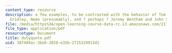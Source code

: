 ```yaml
---
content_type: resource
description: a few examples, to be contrasted with the behavior of Tom Jarndyce, Mr.
  Gridley, Nemo (presumably), and ? perhaps ? Jeremy Bentham and John Stuart Mill.
file: /media/https%3A/open-learning-course-data-rc.s3.amazonaws.com/21l-481-victorian-literature-and-culture-spring-2003/38f484ac3be62028e35b2715329913d1_dutyquote.pdf
file_type: application/pdf
resourcetype: Document
title: dutyquote.pdf
uid: 38f484ac-3be6-2028-e35b-2715329913d1
---
```

